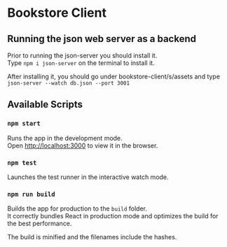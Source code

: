 # Bookstore Client

## Running the json web server as a backend

Prior to running the json-server you should install it.  
Type `npm i json-server` on the terminal to install it.

After installing it, you should go under bookstore-client/s/assets and type `json-server --watch db.json --port 3001`

## Available Scripts

### `npm start`

Runs the app in the development mode.<br />
Open [http://localhost:3000](http://localhost:3000) to view it in the browser.

### `npm test`

Launches the test runner in the interactive watch mode.<br />

### `npm run build`

Builds the app for production to the `build` folder.<br />
It correctly bundles React in production mode and optimizes the build for the best performance.

The build is minified and the filenames include the hashes.<br />
